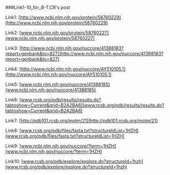 ###Link1-10_for_B-T.CR's post


Link1: [http://www.ncbi.nlm.nih.gov/protein/58760229](http://www.ncbi.nlm.nih.gov/protein/58760229)

Link2: [www.ncbi.nlm.nih.gov/protein/58760227](www.ncbi.nlm.nih.gov/protein/58760227)

Link3: [http://www.ncbi.nlm.nih.gov/nuccore/41388183?report=genbank&to=827](http://www.ncbi.nlm.nih.gov/nuccore/41388183?report=genbank&to=827)

Link4: [http://www.ncbi.nlm.nih.gov/nuccore/AY510105.1](http://www.ncbi.nlm.nih.gov/nuccore/AY510105.1)

Link5: [www.ncbi.nlm.nih.gov/nuccore/41388185](www.ncbi.nlm.nih.gov/nuccore/41388185)

Link6: [www.rcsb.org/pdb/results/results.do?tabtoshow=Current&qrid=B2A2BA6](www.rcsb.org/pdb/results/results.do?tabtoshow=Current&qrid=B2A2BA6)

Link7: [http://pdb101.rcsb.org/motm/21](http://pdb101.rcsb.org/motm/21)

Link8: [www.rcsb.org/pdb/files/fasta.txt?structureIdList=1HZH](www.rcsb.org/pdb/files/fasta.txt?structureIdList=1HZH)

Link9: [www.ncbi.nlm.nih.gov/nuccore/?term=1HZH](www.ncbi.nlm.nih.gov/nuccore/?term=1HZH)

Link10: [www.rcsb.org/pdb/explore/explore.do?structureId=1hzh](www.rcsb.org/pdb/explore/explore.do?structureId=1hzh)
